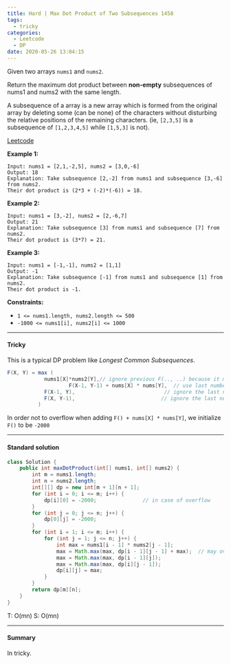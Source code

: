 ```yaml
---
title: Hard | Max Dot Product of Two Subsequences 1458
tags:
  - tricky
categories:
  - Leetcode
  - DP
date: 2020-05-26 13:04:15
---
```


Given two arrays `nums1` and `nums2`.

Return the maximum dot product between **non-empty** subsequences of nums1 and nums2 with the same length.

A subsequence of a array is a new array which is formed from the original array by deleting some (can be none) of the characters without disturbing the relative positions of the remaining characters. (ie, `[2,3,5]` is a subsequence of `[1,2,3,4,5]` while `[1,5,3]` is not).

[Leetcode](https://leetcode.com/problems/max-dot-product-of-two-subsequences/)

<!--more-->

**Example 1:**

```
Input: nums1 = [2,1,-2,5], nums2 = [3,0,-6]
Output: 18
Explanation: Take subsequence [2,-2] from nums1 and subsequence [3,-6] from nums2.
Their dot product is (2*3 + (-2)*(-6)) = 18.
```

**Example 2:**

```
Input: nums1 = [3,-2], nums2 = [2,-6,7]
Output: 21
Explanation: Take subsequence [3] from nums1 and subsequence [7] from nums2.
Their dot product is (3*7) = 21.
```

**Example 3:**

```
Input: nums1 = [-1,-1], nums2 = [1,1]
Output: -1
Explanation: Take subsequence [-1] from nums1 and subsequence [1] from nums2.
Their dot product is -1.
```

**Constraints:**

- `1 <= nums1.length, nums2.length <= 500`
- `-1000 <= nums1[i], nums2[i] <= 1000`

---

#### Tricky 

This is a typical DP problem like *Longest Common Subsequences*. 

```java
F(X, Y) = max (
            nums1[X]*nums2[Y],// ignore previous F(.., ..) because it might be better to 																	not add it at all (i.e. if it is negative).     
  					F(X-1, Y-1) + nums[X] * nums[Y],  // use last numbers from both the first and 																								 the second
            F(X-1, Y),                             // ignore the last number from first
            F(X, Y-1),                            // ignore the last number from second
          )
```

In order not to overflow when adding `F() + nums[X] * nums[Y]`, we initialize `F()` to be `-2000`

---

#### Standard solution  

```java
class Solution {
    public int maxDotProduct(int[] nums1, int[] nums2) {
        int m = nums1.length;
        int n = nums2.length;
        int[][] dp = new int[m + 1][n + 1];
        for (int i = 0; i <= m; i++) {
            dp[i][0] = -2000;               // in case of overflow
        }
        for (int j = 0; j <= n; j++) {
            dp[0][j] = -2000;
        }
        for (int i = 1; i <= m; i++) {
            for (int j = 1; j <= n; j++) {
                int max = nums1[i - 1] * nums2[j - 1];
                max = Math.max(max, dp[i - 1][j - 1] + max);  // may overflow
                max = Math.max(max, dp[i - 1][j]);
                max = Math.max(max, dp[i][j - 1]);
                dp[i][j] = max;
            }
        }
        return dp[m][n];
    }
}
```

T: O(mn)		S: O(mn)

---

#### Summary 

In tricky.